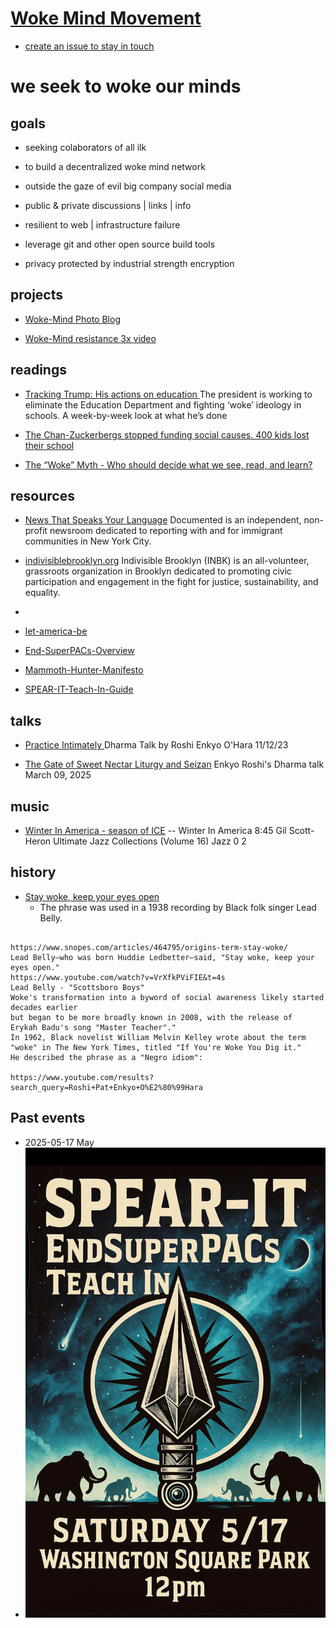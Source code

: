 # [Woke Mind Movement](https://github.com/Woke-Mind/Movement)

- [create an issue to stay in touch](./how/onboard.md)

# we seek to woke our minds

## goals

- seeking colaborators of all ilk

- to build a decentralized woke mind network

- outside the gaze of evil big company social media

- public & private discussions | links | info

- resilient to web | infrastructure failure

- leverage git and other open source build tools

- privacy protected by industrial strength encryption

## projects

- [Woke-Mind Photo Blog](https://woke-mind-photo-blog.vercel.app/grid)

- [Woke-Mind resistance 3x video](https://jht9629-nyu.github.io/resistance-3x/src/index-2.html)

## readings

- [Tracking Trump: His actions on education ](https://hechingerreport.org/tracking-trump-his-actions-on-education) The president is working to eliminate the Education Department and fighting ‘woke’ ideology in schools. A week-by-week look at what he’s done

- [The Chan-Zuckerbergs stopped funding social causes. 400 kids lost their school](https://www.washingtonpost.com/technology/2025/06/29/mark-zuckerberg-priscilla-chan-school-closure/)

<!-- - [whimsyload](http://whimsyload.com/about-rodney/) -->

- [The “Woke” Myth - Who should decide what we see, read, and learn?](https://open.substack.com/pub/robertreich/p/who-decides-what-we-know-and-learn)

## resources

- [News That Speaks Your Language](https://documentedny.com/) Documented is an independent, non-profit newsroom dedicated to reporting with and for immigrant communities in New York City.

- [indivisiblebrooklyn.org](https://indivisiblebrooklyn.org/) Indivisible Brooklyn (INBK) is an all-volunteer, grassroots organization in Brooklyn dedicated to promoting civic participation and engagement in the fight for justice, sustainability, and equality.
-
- [let-america-be](https://jht9629-nyu.github.io/let-america-be/src/qrcode/?group=s1)
- [End-SuperPACs-Overview](spearit/End-SuperPACs-Overview.pdf)
- [Mammoth-Hunter-Manifesto](spearit/Mammoth-Hunter-Manifesto.pdf)
- [SPEAR-IT-Teach-In-Guide](spearit/SPEAR-IT-Teach-In-Guide.pdf)

## talks

- [Practice Intimately ](https://www.youtube.com/watch?v=evrbqpSiY4g) Dharma Talk by Roshi Enkyo O'Hara 11/12/23

- [The Gate of Sweet Nectar Liturgy and Seizan](https://www.youtube.com/watch?v=zj91wwZH9qM) Enkyo Roshi's Dharma talk March 09, 2025

## music

- [Winter In America - season of ICE](https://music.apple.com/us/album/winter-in-america/308127684?i=308127738)
  -- Winter In America 8:45 Gil Scott-Heron Ultimate Jazz Collections (Volume 16) Jazz 0 2

## history

- [Stay woke, keep your eyes open](https://www.snopes.com/articles/464795/origins-term-stay-woke/)
  - The phrase was used in a 1938 recording by Black folk singer Lead Belly.

```

https://www.snopes.com/articles/464795/origins-term-stay-woke/
Lead Belly—who was born Huddie Ledbetter—said, "Stay woke, keep your eyes open."
https://www.youtube.com/watch?v=VrXfkPViFIE&t=4s
Lead Belly - "Scottsboro Boys"
Woke's transformation into a byword of social awareness likely started decades earlier
but began to be more broadly known in 2008, with the release of
Erykah Badu's song "Master Teacher"."
In 1962, Black novelist William Melvin Kelley wrote about the term "woke" in The New York Times, titled "If You're Woke You Dig it."
He described the phrase as a "Negro idiom":

https://www.youtube.com/results?search_query=Roshi+Pat+Enkyo+O%E2%80%99Hara

```

## Past events

- 2025-05-17 May
- ![Spearit May 17 Flyer.jpeg](spearit/Spearit-May-17-Flyer.jpeg)

